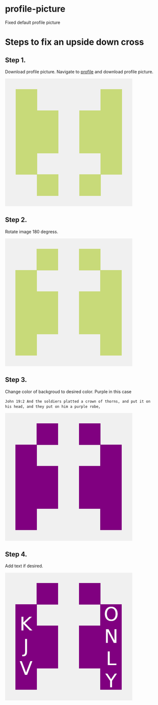 # profile-picture
Fixed default profile picture


# Steps to fix an upside down cross

## Step 1. 
Download profile picture. Navigate to [profile](https://github.com/settings/profile) and download profile picture.

![assigned profile image](./images/github%20profile%20pic.png)

## Step 2.
Rotate image 180 degress.

![rotated 180](./images/github%20profile%20pic%20cross.png)

## Step 3.
Change color of backgroud to desired color. Purple in this case

`John 19:2 And the soldiers platted a crown of thorns, and put it on his head, and they put on him a purple robe,`

![purple background](./images/github%20profile%20pic%20cross%20purple.png)

## Step 4.
Add text if desired.

![kjv only text](./images/github%20profile%20pic%20cross%20with%20KVJONLY.png)